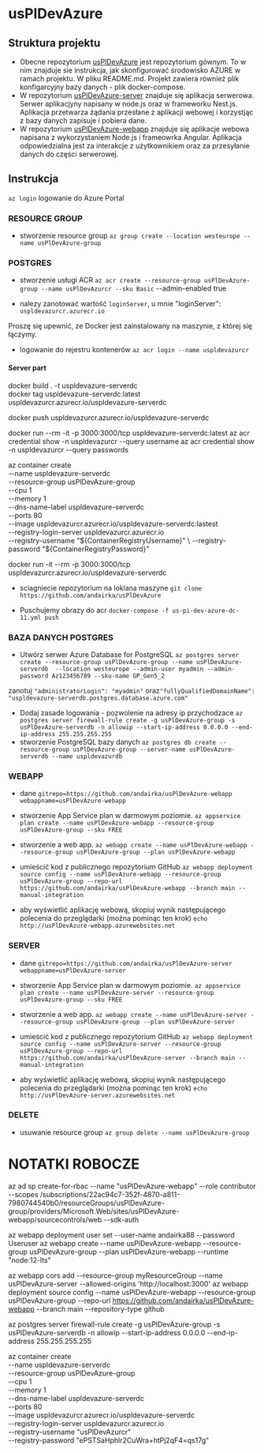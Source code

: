 # usPlDevAzure
## Struktura projektu
- Obecne repozytorium [usPlDevAzure](https://github.com/andairka/usPlDevAzure) jest repozytorium gównym. To w nim znajduje sie instrukcja, jak skonfigurować środowisko AZURE w ramach projektu. W pliku README.md.
Projekt zawiera również plik konfigarcyjny bazy danych - plik docker-compose.
- W repozytorium [usPlDevAzure-server](https://github.com/andairka/usPlDevAzure-server) znajduje się aplikacja serwerowa. Serwer aplikacjyny napisany w node.js oraz w frameworku Nest.js. Aplikacja przetwarza żądania przesłane z aplikacji webowej i korzystjąc z bazy danych zapisuje i pobiera dane.
- W repozytorium [usPlDevAzure-webapp](https://github.com/andairka/usPlDevAzure-webapp) znajduje się aplikacje webowa napisana z wykorzystaniem Node.js i frameowrka Angular. Aplikacja odpowiedzialna jest za interakcje z użytkownikiem oraz za przesyłanie danych do części serwerowej.

## Instrukcja
`az login` logowanie do Azure Portal

### RESOURCE GROUP

- stworzenie resource group
`az group create --location westeurope --name usPlDevAzure-group`

### POSTGRES
- stworzenie usługi ACR
`az acr create --resource-group usPlDevAzure-group --name usPlDevAzurcr --sku Basic` --admin-enabled true

- nalezy zanotować wartość `loginServer`, u mnie "loginServer": `uspldevazurcr.azurecr.io`

Proszę się upewnić, ze Docker jest zainstalowany na maszynie, z której się łączymy.

- logowanie do rejestru kontenerów
`az acr login --name uspldevazurcr`

#### Server part
docker build . -t uspldevazure-serverdc  
docker tag uspldevazure-serverdc:latest uspldevazurcr.azurecr.io/uspldevazure-serverdc

docker push uspldevazurcr.azurecr.io/uspldevazure-serverdc


docker run --rm -it -p 3000:3000/tcp uspldevazure-serverdc:latest
az acr credential show -n uspldevazurcr --query username 
az acr credential show -n uspldevazurcr --query passwords

az container create \
--name uspldevazure-serverdc \
--resource-group usPlDevAzure-group \
--cpu 1 \
--memory 1 \
--dns-name-label uspldevazure-serverdc \
--ports 80 \
--image uspldevazurcr.azurecr.io/uspldevazure-serverdc:lastest \
--registry-login-server uspldevazurcr.azurecr.io \
--registry-username "${ContainerRegistryUsername}" \
--registry-password "${ContainerRegistryPassword}"

docker run -it --rm -p 3000:3000/tcp uspldevazurcr.azurecr.io/uspldevazure-serverdc


- sciagniecie repozytorium na loklana maszyne
`git clone https://github.com/andairka/usPlDevAzure`

- Puschujemy obrazy do acr
`docker-compose -f us-pi-dev-azure-dc-11.yml push`
  
### BAZA DANYCH POSTGRES
- Utwórz serwer Azure Database for PostgreSQL
`az postgres server create --resource-group usPlDevAzure-group --name usPlDevAzure-serverdb  --location westeurope --admin-user myadmin --admin-password Az123456789 --sku-name GP_Gen5_2`

zanotuj `"administratorLogin": "myadmin"` oraz`"fullyQualifiedDomainName": "uspldevazure-serverdb.postgres.database.azure.com"`
- Dodaj zasade logowania - pozwolenie na adresy ip przychodzace
`az postgres server firewall-rule create -g usPlDevAzure-group -s usPlDevAzure-serverdb -n allowip --start-ip-address 0.0.0.0 --end-ip-address 255.255.255.255`
- stworzenie PostgreSQL bazy danych
`az postgres db create --resource-group usPlDevAzure-group --server-name usPlDevAzure-serverdb --name uspldevazurdb`
  
### WEBAPP
- dane
`gitrepo=https://github.com/andairka/usPlDevAzure-webapp`
`webappname=usPlDevAzure-webapp`

- stworzenie App Service plan w darmowym poziomie.
`az appservice plan create --name usPlDevAzure-webapp --resource-group usPlDevAzure-group --sku FREE`

- stworzenie a web app.
`az webapp create --name usPlDevAzure-webapp --resource-group usPlDevAzure-group --plan usPlDevAzure-webapp`

- umieścić kod z publicznego repozytorium GitHub 
`az webapp deployment source config --name usPlDevAzure-webapp --resource-group usPlDevAzure-group --repo-url https://github.com/andairka/usPlDevAzure-webapp --branch main --manual-integration`

- aby wyświetlić aplikację webową, skopiuj wynik następującego polecenia do przeglądarki (można pominąc ten krok)
`echo http://usPlDevAzure-webapp.azurewebsites.net`

### SERVER
- dane
`gitrepo=https://github.com/andairka/usPlDevAzure-server`
`webappname=usPlDevAzure-server`

- stworzenie App Service plan w darmowym poziomie.
`az appservice plan create --name usPlDevAzure-server --resource-group usPlDevAzure-group --sku FREE`

- stworzenie a web app.
`az webapp create --name usPlDevAzure-server --resource-group usPlDevAzure-group --plan usPlDevAzure-server`

- umieścić kod z publicznego repozytorium GitHub 
`az webapp deployment source config --name usPlDevAzure-server --resource-group usPlDevAzure-group --repo-url https://github.com/andairka/usPlDevAzure-server --branch main --manual-integration`

- aby wyświetlić aplikację webową, skopiuj wynik następującego polecenia do przeglądarki (można pominąc ten krok)
`echo http://usPlDevAzure-server.azurewebsites.net`

### DELETE
- usuwanie resource group
`az group delete --name usPlDevAzure-group`





# NOTATKI ROBOCZE
az ad sp create-for-rbac --name "usPlDevAzure-webapp" --role contributor  --scopes /subscriptions/22ac94c7-352f-4870-a811-7980744540b0/resourceGroups/usPlDevAzure-group/providers/Microsoft.Web/sites/usPlDevAzure-webapp/sourcecontrols/web  --sdk-auth

az webapp deployment user set --user-name andairka88 --password Useruser
az webapp create --name usPlDevAzure-webapp --resource-group usPlDevAzure-group --plan usPlDevAzure-webapp --runtime "node:12-lts"


az webapp cors add --resource-group myResourceGroup --name usPlDevAzure-server --allowed-origins 'http://localhost:3000'
az webapp deployment source config --name usPlDevAzure-webapp --resource-group usPlDevAzure-group --repo-url https://github.com/andairka/usPlDevAzure-webapp --branch main --repository-type github



az postgres server firewall-rule create -g usPlDevAzure-group -s usPlDevAzure-serverdb -n allowip --start-ip-address 0.0.0.0 --end-ip-address 255.255.255.255



az container create \
--name uspldevazure-serverdc \
--resource-group usPlDevAzure-group \
--cpu 1 \
--memory 1 \
--dns-name-label uspldevazure-serverdc \
--ports 80 \
--image uspldevazurcr.azurecr.io/uspldevazure-serverdc \
--registry-login-server uspldevazurcr.azurecr.io \
--registry-username "usPlDevAzurcr" \
--registry-password "ePSTSaHphlr2CuWra+htPj2qF4=qs17g"
